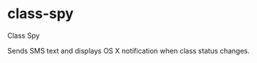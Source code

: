 class-spy
=========

Class Spy

Sends SMS text and displays OS X notification when class status changes.
